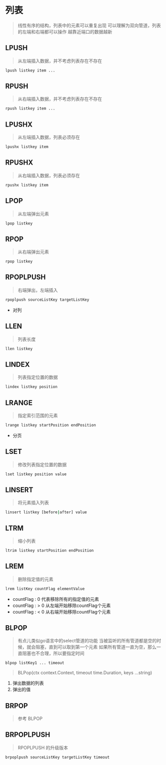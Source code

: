 # 列表
> 线性有序的结构，列表中的元素可以重复出现
> 可以理解为双向管道，列表的左端和右端都可以操作
> 越靠近端口的数据越新

## LPUSH
> 从左端插入数据，并不考虑列表存在不存在
```bash
lpush listkey item ...
```

## RPUSH
> 从右端插入数据，并不考虑列表存在不存在
```bash
rpush listkey item ...
```

## LPUSHX
> 从左端插入数据，列表必须存在
```bash
lpushx listkey item
```

## RPUSHX
> 从右端插入数据，列表必须存在
```bash
rpushx listkey item
```

## LPOP
> 从左端弹出元素
```bash
lpop listkey
```

## RPOP
> 从右端弹出元素
```bash
rpop listkey
```

## RPOPLPUSH
> 右端弹出，左端插入
```bash
rpoplpush sourceListKey targetListKey
```
- 对列

## LLEN 
> 列表长度
```bash
llen listkey
```

## LINDEX
> 列表指定位置的数据
```bash
lindex listkey position
```

## LRANGE
> 指定索引范围的元素
```bash
lrange listkey startPosition endPosition
```
- 分页

## LSET
> 修改列表指定位置的数据
```bash
lset listkey position value
```

## LINSERT
> 将元素插入列表
```bash
linsert listkey [before|after] value
```

## LTRM
> 缩小列表
```bash
ltrim listkey startPosition endPosition
```

## LREM
> 删除指定值的元素
```bash
lrem listKey countFlag elementValue
```
- countFlag : 0 代表移除所有的指定值的元素
- countFlag : > 0 从左端开始移除countFlag个元素
- countFlag : < 0 从右端开始移除countFlag个元素

## BLPOP
> 有点儿类似go语言中的select管道的功能
> 当被监听的所有管道都是空的时候，就会阻塞，直到可以取到第一个元素
> 如果所有管道一直为空，那么一直阻塞也不合理，所以要指定时间
```bash
blpop listKey1 ... timeout
```
> BLPop(ctx context.Context, timeout time.Duration, keys ...string)

1. 弹出数据的列表
2. 弹出的值

## BRPOP
> 参考 BLPOP

## BRPOPLPUSH
> RPOPLPUSH 的升级版本
```bash
brpoplpush sourceListKey targetListKey timeout
```
